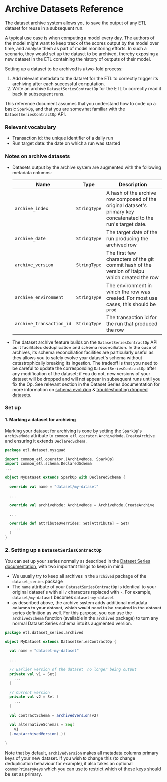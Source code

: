 # Archive Datasets Reference

The dataset archive system allows you to save the output of any ETL dataset for reuse in a subsequent run.

A typical use case is when computing a model every day. The authors of the model might want to keep track of the scores output by the model over time, and analyse them as part of model monitoring efforts. In such a scenario, they would set up the dataset to be archived, thereby exposing a new dataset in the ETL containing the history of outputs of their model.

Setting up a dataset to be archived is a two-fold process:

1. Add relevant metadata to the dataset for the ETL to correctly trigger its archiving after each successful computation.
2. Write an archive `DatasetSeriesContractOp` for the ETL to correctly read it back in subsequent runs.

This reference document assumes that you understand how to code up a basic `SparkOp`, and that you are somewhat familiar with the `DatasetSeriesContractOp` API.

### Relevant vocabulary

* Transaction id: the unique identifier of a daily run
* Run target date: the date on which a run was started

### Notes on archive datasets

* Datasets output by the archive system are augmented with the following metadata columns:

  | Name                     | Type         | Description                                                  |
  | ------------------------ | ------------ | ------------------------------------------------------------ |
  | `archive_index`          | `StringType` | A hash of the archive row composed of the original dataset's primary key concatenated to the run's target date. |
  | `archive_date`           | `StringType` | The target date of the run producing the archived row        |
  | `archive_version`        | `StringType` | The first few characters of the git commit hash of the version of Itaipu which created the row |
  | `archive_environment`    | `StringType` | The environment in which the row was created. For most use cases, this should be `prod` |
  | `archive_transaction_id` | `StringType` | The transaction id for the run that produced the row         |

* The dataset archive feature builds on the `DatasetSeriesContractOp` API as it facilitates deduplication and schema reconciliation. In the case of archives, its schema reconciliation facilities are particularly useful as they allows you to safely evolve your dataset's schema without catastrophically breaking its ingestion. The tradeoff is that you need to be careful to update the corresponding `DatasetSeriesContractOp` after any modification of the dataset; if you do not, new versions of your dataset will be dropped and will not appear in subsequent runs until you fix the Op. See relevant section in the Dataset Series documentation for more information on [schema evolution](dataset_series.md#dealing-with-versions) & [troubleshooting dropped datasets](dataset_series.md#droppedschemas).

### Set up

#### 1. Marking a dataset for archiving

Marking your dataset for archiving is done by setting the `SparkOp`'s `archiveMode` attribute to `common_etl.operator.ArchiveMode.CreateArchive` and ensuring it extends `DeclaredSchema`.

```scala
package etl.dataset.mysquad

import common_etl.operator.{ArchiveMode, SparkOp}
import common_etl.schema.DeclaredSchema
...

object MyDataset extends SparkOp with DeclaredSchema {
  
  override val name = "dataset/my-dataset"
  
  ...
  
  override val archiveMode: ArchiveMode = ArchiveMode.CreateArchive
  
  ...
  
  override def attributeOverrides: Set[Attribute] = Set(
    ...
  )
}
```

### 2. Setting up a `DatasetSeriesContractOp`

You can set up your series normally as described in the [Dataset Series documentation](dataset_series.md), with two important things to keep in mind:

* We usually try to keep all archives in the `archived` package of the `dataset_series` package
* The `name` attribute of your `DatasetSeriesContractOp` is identical to your original dataset's with all `/` characters replaced with `-`. For example, `dataset/my-dataset` becomes `dataset-my-dataset`
* as described above, the archive system adds additional metadata columns to your dataset, which would need to be required in the dataset series definition as well. For this purpose, you can use the `archivedSchema` function (available in the `archived` package) to turn any normal Dataset Series schema into its augmented version.



```scala
package etl.dataset_series.archived

object MyDataset extends DatasetSeriesContractOp {
  
  val name = "dataset-my-dataset"
  
  ...
  
  // Earlier version of the dataset, no longer being output
  private val v1 = Set(
    ...
  )
  
  // Current version
  private val v2 = Set (
    ...
  )
  
  val contractSchema = archivedVersion(v2)
  
  val alternativeSchemas = Seq(
    v1
  ).map(archivedVersion(_))
  
}
```

Note that by default, `archivedVersion` makes all metadata columns primary keys of your new dataset. If you wish to change this (to change deduplication behaviour for example), it also takes an optional `commonPrimaryKeys` which you can use to restrict which of these keys should be set as primary.